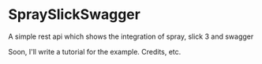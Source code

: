 # SpraySlickSwagger
A simple rest api which shows the integration of spray, slick 3 and swagger


Soon, I'll write a tutorial for the example. Credits, etc.
